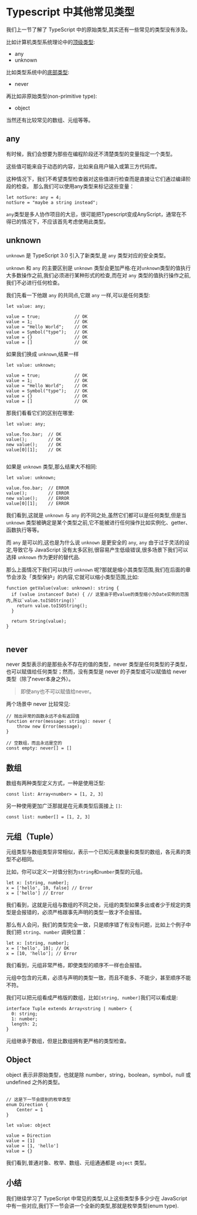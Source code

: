 # Typescript 中其他常见类型

我们上一节了解了 TypeScript 中的原始类型,其实还有一些常见的类型没有涉及。

比如计算机类型系统理论中的[顶级类型](https://en.wikipedia.org/wiki/Top_type):

*   any
*   unknown

比如类型系统中的[底部类型](https://en.wikipedia.org/wiki/Bottom_type):

*   never

再比如非原始类型(non-primitive type):

*   object

当然还有比较常见的数组、元组等等。

## any

有时候，我们会想要为那些在编程阶段还不清楚类型的变量指定一个类型。

这些值可能来自于动态的内容，比如来自用户输入或第三方代码库。

这种情况下，我们不希望类型检查器对这些值进行检查而是直接让它们通过编译阶段的检查。 那么我们可以使用any类型来标记这些变量：

```
let notSure: any = 4;
notSure = "maybe a string instead";

```

`any`类型是多人协作项目的大忌，很可能把Typescript变成AnyScript，通常在不得已的情况下，不应该首先考虑使用此类型。

## unknown

`unknown` 是 TypeScript 3.0 引入了新类型,是 `any` 类型对应的安全类型。

`unknown` 和 `any` 的主要区别是 `unknown` 类型会更加严格:在对`unknown`类型的值执行大多数操作之前,我们必须进行某种形式的检查,而在对 `any` 类型的值执行操作之前,我们不必进行任何检查。

我们先看一下他跟 `any` 的共同点,它跟 `any` 一样,可以是任何类型:

```
let value: any;

value = true;             // OK
value = 1;                // OK
value = "Hello World";    // OK
value = Symbol("type");   // OK
value = {}                // OK
value = []                // OK

```

如果我们换成 `unknown`,结果一样

```
let value: unknown;

value = true;             // OK
value = 1;                // OK
value = "Hello World";    // OK
value = Symbol("type");   // OK
value = {}                // OK
value = []                // OK

```

那我们看看它们的区别在哪里:

```
let value: any;

value.foo.bar;  // OK
value();        // OK
new value();    // OK
value[0][1];    // OK


```

如果是 `unknown` 类型,那么结果大不相同:

```
let value: unknown;

value.foo.bar;  // ERROR
value();        // ERROR
new value();    // ERROR
value[0][1];    // ERROR

```

我们看到,这就是 `unknown` 与 `any` 的不同之处,虽然它们都可以是任何类型,但是当 `unknown` 类型被确定是某个类型之前,它不能被进行任何操作比如实例化、getter、函数执行等等。

而 `any` 是可以的,这也是为什么说 `unknown` 是更安全的 `any`, `any` 由于过于灵活的设定,导致它与 JavaScript 没有太多区别,很容易产生低级错误,很多场景下我们可以选择 `unknown` 作为更好的替代品.

那么上面情况下我们可以执行 `unknown` 呢?那就是缩小其类型范围,我们在后面的章节会涉及「类型保护」的内容,它就可以缩小类型范围,比如:

```
function getValue(value: unknown): string {
  if (value instanceof Date) { // 这里由于把value的类型缩小为Date实例的范围内,所以`value.toISOString()`
    return value.toISOString();
  }

  return String(value);
}


```

## never

never 类型表示的是那些永不存在的值的类型，never 类型是任何类型的子类型，也可以赋值给任何类型；然而，没有类型是 never 的子类型或可以赋值给 never 类型（除了never本身之外）。

> 即使any也不可以赋值给never。

两个场景中 never 比较常见:

```
// 抛出异常的函数永远不会有返回值
function error(message: string): never {
    throw new Error(message);
}

// 空数组，而且永远是空的
const empty: never[] = []

```

## 数组

数组有两种类型定义方式，一种是使用泛型:

```
const list: Array<number> = [1, 2, 3]

```

另一种使用更加广泛那就是在元素类型后面接上 `[]`:

```
const list: number[] = [1, 2, 3]

```

## 元组（Tuple）

元组类型与数组类型非常相似，表示一个已知元素数量和类型的数组，各元素的类型不必相同。

比如，你可以定义一对值分别为`string`和`number`类型的元组。

```
let x: [string, number];
x = ['hello', 10, false] // Error
x = ['hello'] // Error

```

我们看到，这就是元组与数组的不同之处，元组的类型如果多出或者少于规定的类型是会报错的，必须严格跟事先声明的类型一致才不会报错。

那么有人会问，我们的类型完全一致，只是顺序错了有没有问题，比如上个例子中我们把 `string`、`number` 调换位置：

```
let x: [string, number];
x = ['hello', 10]; // OK
x = [10, 'hello']; // Error

```

我们看到，元组非常严格，即使类型的顺序不一样也会报错。

元组中包含的元素，必须与声明的类型一致，而且不能多、不能少，甚至顺序不能不符。

我们可以把元组看成严格版的数组，比如`[string, number]`我们可以看成是:

```
interface Tuple extends Array<string | number> {
  0: string;
  1: number;
  length: 2;
}

```

元组继承于数组，但是比数组拥有更严格的类型检查。

## Object

object 表示非原始类型，也就是除 number，string，boolean，symbol，null 或 undefined 之外的类型。

```

// 这是下一节会提到的枚举类型
enum Direction {
    Center = 1
}

let value: object

value = Direction
value = [1]
value = [1, 'hello']
value = {}

```

我们看到,普通对象、枚举、数组、元组通通都是 `object` 类型。

## 小结

我们继续学习了 TypeScript 中常见的类型,以上这些类型多多少少在 JavaScript 中有一些对应,我们下一节会讲一个全新的类型,那就是枚举类型(enum type).